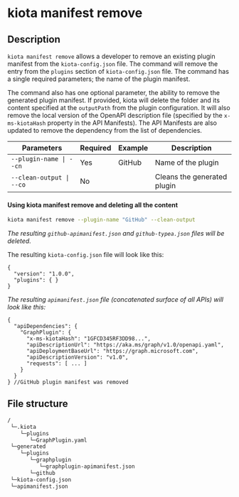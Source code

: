 # kiota manifest remove

## Description

`kiota manifest remove` allows a developer to remove an existing plugin manifest from the `kiota-config.json` file. The command will remove the entry from the `plugins` section of `kiota-config.json` file. The command has a single required parameters; the name of the plugin manifest. 

The command also has one optional parameter, the ability to remove the generated plugin manifest. If provided, kiota will delete the folder and its content specified at the `outputPath` from the plugin configuration. It will also remove the local version of the OpenAPI description file (specified by the `x-ms-kiotaHash` property in the API Manifests). The API Manifests are also updated to remove the dependency from the list of dependencies.

| Parameters | Required | Example | Description |
| -- | -- | -- | -- |
| `--plugin-name \| --cn` | Yes | GitHub | Name of the plugin |
| `--clean-output \| --co` | No |  | Cleans the generated plugin |

#### Using kiota manifest remove and deleting all the content

```bash
kiota manifest remove --plugin-name "GitHub" --clean-output
```
_The resulting `github-apimanifest.json` and `github-typea.json` files will be deleted._

The resulting `kiota-config.json` file will look like this:

```jsonc
{
  "version": "1.0.0",
  "plugins": { }
}
```

_The resulting `apimanifest.json` file (concatenated surface of all APIs) will look like this:_

```jsonc
{
  "apiDependencies": {
    "GraphPlugin": {
      "x-ms-kiotaHash": "1GFCD345RF3DD98...",
      "apiDescriptionUrl": "https://aka.ms/graph/v1.0/openapi.yaml",
      "apiDeploymentBaseUrl": "https://graph.microsoft.com",
      "apiDescriptionVersion": "v1.0",
      "requests": [ ... ]
    }
  }
} //GitHub plugin manifest was removed
```

## File structure
```bash
/
 └─.kiota
    └─plugins
       └─GraphPlugin.yaml
 └─generated
    └─plugins
       └─graphplugin
          └─graphplugin-apimanifest.json
       └─github
 └─kiota-config.json
 └─apimanifest.json
```